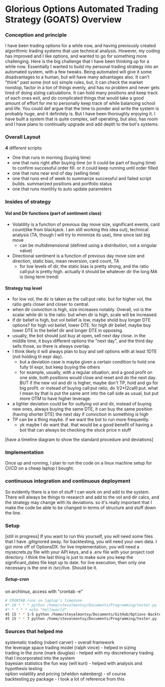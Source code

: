# Glorious Options Automated Trading Strategy (GOATS) Overview
### Conception and principle
I have been trading options for a while now, and having previously created algorithmic trading systems that use technical analysis. However, my coding has improved and I like options, and wanted to go for something more challenging. Here is the big challenge that I have been thinking up for a while now. Essentially I wanted to build my personal trading strategy into an automated system, with a few tweaks. Being automated will give it some disadvantages to a human, but will have many advantages also. It can't "think" past some (not so) simple rules, but, it can check the market nonstop, factor in a ton of things evenly, and has no problem and never gets tired of doing sizing calculations. It can hold many positions and keep track of each ones exit, and do complicated things that would take a good amount of effort for me to personally keep track of while balancing school and life. You could def argue that the time to ponder and write the system is probably huge, and it definitely is. But I have been thoroughly enjoying it. I have built a system that is quite complex, self operating, but also, has room and I have plans to continually upgrade and add depth to the bot's systems.




### Overall Layout
__4__ different scripts:
- One that runs in morning (buying time)
- one that runs right after buying time (or it could be part of buying time) to confirm successful order fill. or it could keep running until order filled
- one that runs near end of day (selling time)
- one that runs end of week to summarize successful and failed script builds. summarized positions and portfolio status
- one that runs monthly to auto update parameters  
   


### Insides of strategy
  
#### Vol and Dir functions (part of sentiment class)
- Volatility is a function of previous day move size, significant events, card count(like from blackjack. I am still working this idea out), technical analysis (TA, though I will try to minimize its use), time since last big move
    - can be multidimensional (defined using a distribution, not a singular value)
- Directional sentiment is a function of previous day move size and direction, static bias, mean reversion, card count, TA
    - for low levels of dir, the static bias is pretty strong, and the ratio call:put is pretty high. actually it should be whatever dir the long MA is (long term trend)

#### Strategy top level
- for low vol, the dir is taken as the call:put ratio. but for higher vol, the ratio gets closer and closer to central.
- when dir conviction is high, size increases notably. Overall, vol is the scalar while dir is the ratio. but when dir is high, scale will be increased.
- if dir belief is high, but vol belief is low, maybe shold buy longer DTE options? for high vol belief, lower DTE. for high dir belief, maybe buy lower DTE in the belief dir and longer DTE in opposing.
- usually, the bot should just buy at open, sell next day close. in the middle time, it buys different options the "next day", and the third day sells those, so there is always overlap. 
- I think likely it will always plan to buy and sell options with at least 1DTE (not holding til expr day).
    - but a deviation case is maybe given a certain condition to hold one fully til expr, but keep buying the others
    - for example, usually, with a regular situation, and a good profit on one side, both positions would close and reset and do the next day. BUT if the new vol and dir is higher, maybe don't TP, hold and go for big profit. or instead of buying call:put ratio, do 1/2*(2call):put. what I mean by that is put the same amt into the call side as usual, but put more OTM to have higher leverage.
- a lighter deviation could be for outlying vol and dir, instead of buying new ones, always buying the same DTE, it can buy the same position (having shorter DTE) the next day if conviction in something is high
- TP can be a thing maybe. if we want the bot to run more frequently.
    - yk maybe I do want that. that would be a good benefit of having a bot that can always be checking the stock price n stuff




[have a timeline diagram to show the standard procedure and deviations]




### Implementation
Once up and running, I plan to run the code on a linux machine setup for CI/CD on a cheap laptop I bought.



### continuous integration and continuous deployment
So evidently there is a ton of stuff I can work on and add to the system. There will always be things to research and add to the vol and dir calcs, and the strategy may change with its deviations. so it's really important that I make the code be able to be changed in terms of structure and stuff down the line.



### Setup
[still in progress] If you want to run this yourself, you will need some files that I have .gitignored away. for backtesting, you will need your own data. I got mine off of OptionsDX. for live implementation, you will need a mysecrets.py file with your API keys, and a .env file with your project root directory. I think the last thing is just to make sure you keep the significant_dates file kept up to date. for live execution, then only one necessary is the one in /src/live. Should be it.


##### Setup-cron

on archlinux, access with "crontab -e"

```bash
# CRONTAB runs on laptop's timezone
#* 10 * * * python /home/stevalmontxy/Documents/Programming/tester.py
#* * * * * echo "helloworld"
45 15 * * 1-5 python /home/stevalmontxy/Documents/GitHub/Options-Backtesting-Python/src/live/run_closing_script.py
45 15 * * 7 python /home/stevalmontxy/Documents/Programming/tester.py
```

### Sources that helped me
systematic trading (robert carver) - overall framework   
the leverage space trading model (ralph vince) - helped in sizing   
trading in the zone (mark douglas) - helped with my discretionary trading that I incorporated into the system  
bayesian statistics the fun way (will kurt) - helped with analysis and hypothesis testing  
option volatility and pricing (sheldon natenberg) - of course  
backtesting.py package - I took a lot of reference from this
